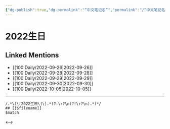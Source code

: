 ```yaml
---
{"dg-publish":true,"dg-permalink":"“中文笔记名”","permalink":"/“中文笔记名”/"}
---
```


# 2022生日

## Linked Mentions
- [[100 Daily/2022-09-26\|2022-09-26]]
- [[100 Daily/2022-09-28\|2022-09-28]]
- [[100 Daily/2022-09-29\|2022-09-29]]
- [[100 Daily/2022-09-30\|2022-09-30]]
- [[100 Daily/2022-10-05\|2022-10-05]]


---

```expander
/.*\[\[2022生日\]\].*(?:\r?\n(?!\r?\n).*)*/
## [[$filename]]
$match
```

<-->
